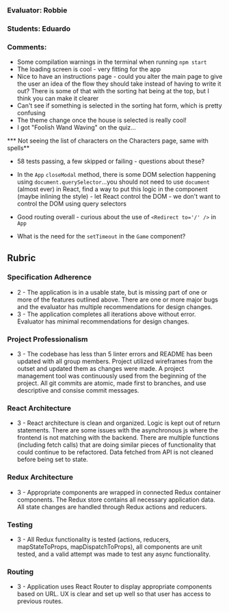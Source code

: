 ### Evaluator: Robbie
### Students: Eduardo
### Comments:

* Some compilation warnings in the terminal when running `npm start`
* The loading screen is cool - very fitting for the app
* Nice to have an instructions page - could you alter the main page to give the user an idea of the flow they should take instead of having to write it out? There is some of that with the sorting hat being at the top, but I think you can make it clearer
* Can't see if something is selected in the sorting hat form, which is pretty confusing
* The theme change once the house is selected is really cool!
* I got "Foolish Wand Waving" on the quiz...

*** Not seeing the list of characters on the Characters page, same with spells**

* 58 tests passing, a few skipped or failing - questions about these?

* In the `App` `closeModal` method, there is some DOM selection happening using `document.querySelector`...you should not need to use `document` (almost ever) in React, find a way to put this logic in the component (maybe inlining the style) - let React control the DOM - we don't want to control the DOM using query selectors
* Good routing overall - curious about the use of `<Redirect to='/' />` in `App`
* What is the need for the `setTimeout` in the `Game` component?

## Rubric 

### Specification Adherence

* 2 - The application is in a usable state, but is missing part of one or more of the features outlined above. There are one or more major bugs and the evaluator has multiple recommendations for design changes.
* 3 - The application completes all iterations above without error. Evaluator has minimal recommendations for design changes.

### Project Professionalism

* 3 - The codebase has less than 5 linter errors and README has been updated with all group members. Project utilized wireframes from the outset and updated them as changes were made. A project management tool was continuously used from the beginning of the project.  All git commits are atomic, made first to branches, and use descriptive and consise commit messages. 

### React Architecture

* 3 - React architecture is clean and organized.  Logic is kept out of return statements.  There are some issues with the asynchronous js where the frontend is not matching with the backend.  There are multiple functions (including fetch calls) that are doing similar pieces of functionality that could continue to be refactored. Data fetched from API is not cleaned before being set to state.

### Redux Architecture

* 3 - Appropriate components are wrapped in connected Redux container components. The Redux store contains all necessary application data. All state changes are handled through Redux actions and reducers.

### Testing

* 3 - All Redux functionality is tested (actions, reducers, mapStateToProps, mapDispatchToProps), all components are unit tested, and a valid attempt was made to test any async functionality.

### Routing

* 3 - Application uses React Router to display appropriate components based on URL.  UX is clear and set up well so that user has access to previous routes.
